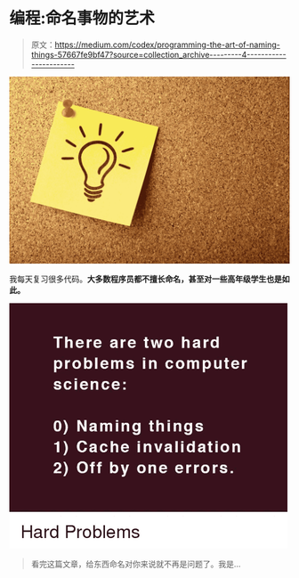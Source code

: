 # 编程:命名事物的艺术

> 原文：<https://medium.com/codex/programming-the-art-of-naming-things-57667fe9bf47?source=collection_archive---------4----------------------->

![](img/d5435d347a2f67c0053145632e1c47fa.png)

我每天复习很多代码。**大多数程序员都不擅长命名，甚至对一些高年级学生也是如此。**

![](img/39e6edba6943e937111349c546895f18.png)

> 看完这篇文章，给东西命名对你来说就不再是问题了。我是…